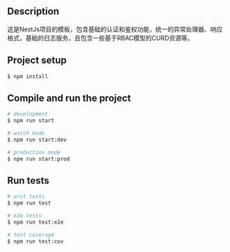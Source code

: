 ## Description

这是NestJs项目的模板，包含基础的认证和鉴权功能，统一的异常处理器、响应格式，基础的日志服务，且包含一些基于RBAC模型的CURD资源等。

## Project setup

```bash
$ npm install
```

## Compile and run the project

```bash
# development
$ npm run start

# watch mode
$ npm run start:dev

# production mode
$ npm run start:prod
```

## Run tests

```bash
# unit tests
$ npm run test

# e2e tests
$ npm run test:e2e

# test coverage
$ npm run test:cov
```
